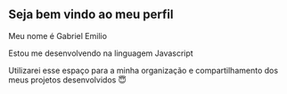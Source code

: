 ## Seja bem vindo ao meu perfil 

Meu nome é Gabriel Emilio 

Estou me desenvolvendo na linguagem Javascript 

Utilizarei esse espaço para a minha organização e compartilhamento dos meus projetos desenvolvidos 😇
